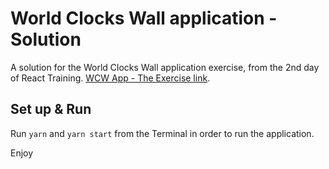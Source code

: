 # World Clocks Wall application - Solution

A solution for the World Clocks Wall application exercise, from the 2nd day of React Training.
[WCW App - The Exercise link](https://github.com/wix-private/kickstart-2017/tree/master/react-training/day2-diving-deeper/world-clocks-wall).


## Set up & Run

Run ```yarn``` and ```yarn start``` from the Terminal in order to run the application.

Enjoy